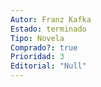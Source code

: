 ```yaml
---
Autor: Franz Kafka
Estado: terminado
Tipo: Novela
Comprado?: true
Prioridad: 3
Editorial: "Null"
---
```

